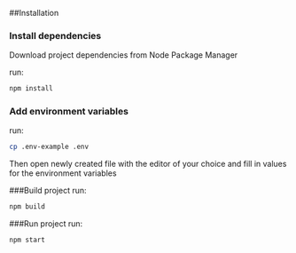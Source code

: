 ##Installation

### Install dependencies

Download project dependencies from Node Package Manager

run:

```bash
npm install
```

### Add environment variables

run:
```bash
cp .env-example .env
```

Then open newly created file with the editor of your choice and fill in values for the environment variables

###Build project
run:
```bash
npm build
```

###Run project
run:
```bash
npm start
```